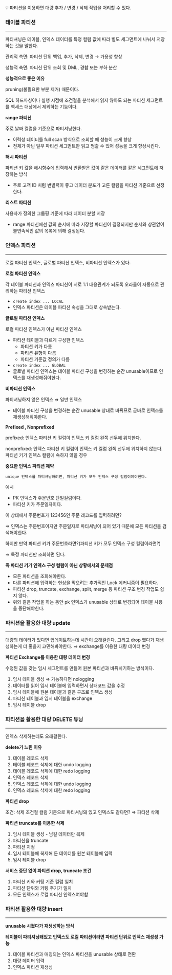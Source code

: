 <aside>
💡 파티션을 이용하면 대량 추가 / 변경 / 삭제 작업을 처리할 수 있다.

</aside>

### 테이블 파티션

---

파티셔닝은 테이블, 인덱스 데이터를 특정 컬럼 값에 따라 별도 세그먼트에 나눠서 저장하는 것을 말한다.

관리적 측면: 파티션 단위 백업, 추가, 삭제, 변경 → 가용성 향상

성능적 측면: 파티션 단위 조회 및 DML, 경합 또는 부하 분산

**성능적으로 좋은 이유**

pruning(불필요한 부분 제거) 때문이다.

SQL 하드파싱이나 실행 시점에 조건절을 분석해서 읽지 않아도 되는 파티션 세그먼트를 액세스 대상에서 제외하는 기능이다.

**range 파티션**

주로 날짜 컬럼을 기준으로 파티셔닝한다.

- 이력성 데이터를 full scan 방식으로 조회할 때 성능이 크게 향상
- 전체가 아닌 일부 파티션 세그먼트만 읽고 멈출 수 있어 성능을 크게 향상시킨다.

**해시 파티션**

파티션 키 값을 해시함수에 입력해서 반환받은 값이 같은 데이터를 같은 세그먼트에 저장하는 방식

- 주로 고객 ID 처럼 변별력이 좋고 데이터 분포가 고른 컬럼을 파티션 기준으로 선정한다.

**리스트 파티션**

사용자가 정의한 그룹핑 기준에 따라 데이터 분할 저장

- range 파티션에선 값의 순서에 따라 저장할 파티션이 결정되지만 순서와 상관없이 불연속적인 값의 목록에 의해 결정된다.

### 인덱스 파티션

---

로컬 파티션 인덱스, 글로벌 파티션 인덱스, 비파티션 인덱스가 있다.

**로컬 파티션 인덱스**

각 테이블 파티션과 인덱스 파티션이 서로 1:1 대응관계가 되도록 오라클이 자동으로 관리하는 파티션 인덱스

- `create index ... LOCAL`
- 인덱스 파티션은 테이블 파티션 속성을 그대로 상속받는다.

**글로벌 파티션 인덱스**

로컬 파티션 인덱스가 아닌 파티션 인덱스

- 파티션 테이블과 다르게 구성한 인덱스
    - 파티션 키가 다름
    - 파티션 유형이 다름
    - 파티션 기준값 정의가 다름
- `create index ... GLOBAL`
- 글로벌 파티션 인덱스는 테이블 파티션 구성을 변경하는 순간 unusable이므로 인덱스를 재생성해줘야한다.

**비파티션 인덱스**

파티셔닝하지 않은 인덱스 ⇒ 일반 인덱스

- 테이블 파티션 구성을 변경하는 순간 unusable 상태로 바뀌므로 곧바로 인덱스를 재생성해줘야한다.

**Prefixed , Nonprefixed**

prefixed: 인덱스 파티션 키 컬럼이 인덱스 키 컬럼 왼쪽 선두에 위치한다.

nonprefixed: 인덱스 파티션 키 컬럼이 인덱스 키 컬럼 왼쪽 선두에 위치하지 않는다. 파티션 키가 인덱스 컬럼에 속하지 않을 경우

**중요한 인덱스 파티션 제약**

`unique 인덱스를 파티셔닝하려면, 파티션 키가 모두 인덱스 구성 컬럼이여야한다.`

예시

- PK 인덱스가 주문번호 단일컬럼이다.
- 파티션 키가 주문일자이다.

이 상태에서 주문번호가 123456인 주문 레코드를 입력하려면?

⇒ 인덱스는 주문번호이지만 주문일자로 파티셔닝이 되어 있기 때문에 모든 파티션을 검색해야한다.

하지만 만약 파티션 키가 주문번호라면?(파티션 키가 모두 인덱스 구성 컬럼이라면?)

⇒ 특정 파티션만 조회하면 된다.

**즉 파티션 키가 인덱스 구성 컬럼이 아닌 상황에서의 문제점**

- 모든 파티션을 조회해야한다.
- 다른 파티션에 입력하는 현상을 막으려는 추가적인 Lock 메커니즘이 필요하다.
- 파티션 drop, truncate, exchange, split, merge 등 파티션 구조 변경 작업도 쉽지 않다.
- 위와 같은 작업을 하는 동안 pk 인덱스가 unusable 상태로 변경되어 테이블 사용을 중단해야한다.

### 파티션을 활용한 대량 update

---

대량의 데이터가 있다면 업데이트하는데 시간이 오래걸린다. 그리고 drop 했다가 재생성하는게 더 좋을지 고민해봐야한다. ⇒ exchange를 이용한 대량 데이터 변경

**파티션 Exchange를 이용한 대량 데이터 변경**

수정된 값을 갖는 임시 세그먼트를 만들어 원본 파티션과 바꿔치기하는 방식이다.

1. 임시 테이블 생성 ⇒ 가능하다면 nologging
2. 데이터를 읽어 임시 테이블에 입력하면서 상태코드 값을 수정
3. 임시 테이블에 원본 테이블과 같은 구조로 인덱스 생성
4. 파티션 테이블과 임시 테이블을 exchange
5. 임시 테이블 drop

### 파티션을 활용한 대량 DELETE 튜닝

---

인덱스 삭제하는데도 오래걸린다.

**delete가 느린 이유**

1. 테이블 레코드 삭제
2. 테이블 레코드 삭제에 대한 undo logging
3. 테이블 레코드 삭제에 대한 redo logging
4. 인덱스 레코드 삭제
5. 인덱스 레코드 삭제에 대한 undo logging
6. 인덱스 레코드 삭제에 대한 redo logging

**파티션 drop**

조건: 삭제 조건절 컬럼 기준으로 파티셔닝돼 있고 인덱스도 같다면? ⇒ 파티션 삭제

**파티션 truncate를 이용한 삭제**

1. 임시 테이블 생성 - 남길 데이터만 복제
2. 파티션을 truncate
3. 파티션 지정
4. 임시 테이블에 복제해 둔 데이터를 원본 테이블에 입력
5. 임시 테이블 drop

**서비스 중단 없이 파티션 drop, truncate 조건**

1. 파티션 키와 커팅 기준 컬럼 일치
2. 파티션 단위와 커팅 주기가 일치
3. 모든 인덱스가 로컬 파티션 인덱스여야함

### 파티션 활용한 대량 insert

---

**unusable 시켰다가 재생성하는 방식**

**테이블이 파티셔닝돼있고 인덱스도 로컬 파티션이라면 파티션 단위로 인덱스 재성성 가능**

1. 테이블 파티션과 매칭되는 인덱스 파티션을 unusable 상태로 전환
2. 대량 데이터 입력
3. 인덱스 파티션 재생성